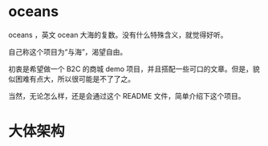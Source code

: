 # oceans

oceans ，英文 ocean 大海的复数。没有什么特殊含义，就觉得好听。

自己称这个项目为“与海”，渴望自由。

初衷是希望做一个 B2C 的商城 demo 项目，并且搭配一些可口的文章。但是，貌似困难有点大，所以很可能是不了了之。

当然，无论怎么样，还是会通过这个 README 文件，简单介绍下这个项目。

# 大体架构

